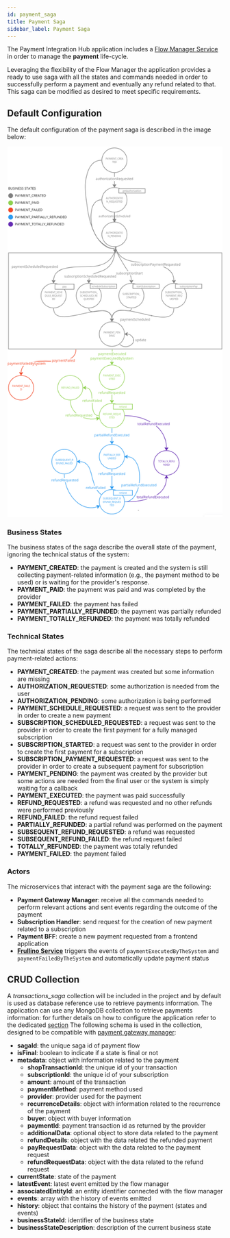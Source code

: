 ```yaml
---
id: payment_saga
title: Payment Saga
sidebar_label: Payment Saga
---
```

The Payment Integration Hub application includes a [Flow Manager Service](../../runtime_suite/flow-manager-service/overview) in order to manage the **payment** life-cycle. 

Leveraging the flexibility of the Flow Manager the application provides a ready to use saga with all the states and commands needed in order to successfully perform a payment and eventually any refund related to that. This saga can be modified as desired to meet specific requirements. 

## Default Configuration
The default configuration of the payment saga is described in the image below:

![Machine Definition](img/machine-definition-v3.png)

### Business States
The business states of the saga describe the overall state of the payment, ignoring the technical status of the system:
- **PAYMENT_CREATED**: the payment is created and the system is still collecting payment-related information (e.g., the payment method to be used) or is waiting for the provider's response.
- **PAYMENT_PAID**: the payment was paid and was completed by the provider
- **PAYMENT_FAILED**: the payment has failed
- **PAYMENT_PARTIALLY_REFUNDED**: the payment was partially refunded
- **PAYMENT_TOTALLY_REFUNDED**: the payment was totally refunded


### Technical States
The technical states of the saga describe all the necessary steps to perform payment-related actions:
- **PAYMENT_CREATED**: the payment was created but some information are missing
- **AUTHORIZATION_REQUESTED**: some authorization is needed from the user
- **AUTHORIZATION_PENDING**: some authorization is being performed
- **PAYMENT_SCHEDULE_REQUESTED**: a request was sent to the provider in order to create a new payment
- **SUBSCRIPTION_SCHEDULED_REQUESTED**: a request was sent to the provider in order to create the first payment for a fully managed subscription
- **SUBSCRIPTION_STARTED**: a request was sent to the provider in order to create the first payment for a subscription
- **SUBSCRIPTION_PAYMENT_REQUESTED**: a request was sent to the provider in order to create a subsequent payment for subscription
- **PAYMENT_PENDING**: the payment was created by the provider but some actions are needed from the final user or the system is simply waiting for a callback
- **PAYMENT_EXECUTED**: the payment was paid successfully
- **REFUND_REQUESTED**: a refund was requested and no other refunds were performed previously
- **REFUND_FAILED**: the refund request failed
- **PARTIALLY_REFUNDED**: a partial refund was performed on the payment
- **SUBSEQUENT_REFUND_REQUESTED**: a refund was requested
- **SUBSEQUENT_REFUND_FAILED**: the refund request failed
- **TOTALLY_REFUNDED**: the payment was totally refunded
- **PAYMENT_FAILED**: the payment failed

### Actors
The microservices that interact with the payment saga are the following:
- **Payment Gateway Manager**: receive all the commands needed to perform relevant actions and sent events regarding the outcome of the payment
- **Subscription Handler**: send request for the creation of new payment related to a subscription
- **Payment BFF**: create a new payment requested from a frontend application
- [**Frullino Service**](../../runtime_suite/ses-mail-notification-service/usage) triggers the events of `paymentExecutedByTheSystem` and `paymentFailedByTheSystem` and automatically update payment status

## CRUD Collection

A *transactions_saga* collection will be included in the project and by default is used as database reference use to retrieve payments information.
The application can use any MongoDB collection to retrieve payments information: for further details on how to configure the application refer to the dedicated [section](./50_configuration.md)
The following schema is used in the collection, designed to be compatible with [payment gateway manager](../../runtime_suite/payment-gateway-manager/overview):
- **sagaId**: the unique saga id of payment flow
- **isFinal**: boolean to indicate if a state is final or not
- **metadata**: object with information related to the payment
    - **shopTransactionId**: the unique id of your transaction
    - **subscriptionId**: the unique id of your subscription
    - **amount**: amount of the transaction
    - **paymentMethod**: payment method used
    - **provider**: provider used for the payment
    - **recurrenceDetails**: object with information related to the recurrence of the payment
    - **buyer**:  object with buyer information
    - **paymentId**: payment transaction id as returned by the provider
    - **additionalData**: optional object to store data related to the payment
    - **refundDetails**: object with the data related the refunded payment
    - **payRequestData**: object with the data related to the payment request
    - **refundRequestData**: object with the data related to the refund request
- **currentState**: state of the payment
- **latestEvent**: latest event emitted by the flow manager
- **associatedEntityId**: an entity identifier connected with the flow manager
- **events**: array with the history of events emitted
- **history**: object that contains the history of the payment (states and events)
- **businessStateId**: identifier of the business state
- **businessStateDescription**: description of the current business state

